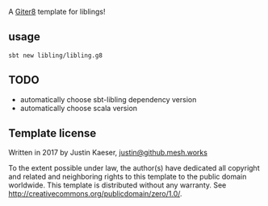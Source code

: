A [Giter8][g8] template for liblings!

## usage

    sbt new libling/libling.g8
    

## TODO
* automatically choose sbt-libling dependency version
* automatically choose scala version


Template license
----------------
Written in 2017 by Justin Kaeser, justin@github.mesh.works

To the extent possible under law, the author(s) have dedicated all copyright and related
and neighboring rights to this template to the public domain worldwide.
This template is distributed without any warranty. See <http://creativecommons.org/publicdomain/zero/1.0/>.

[g8]: http://www.foundweekends.org/giter8/
